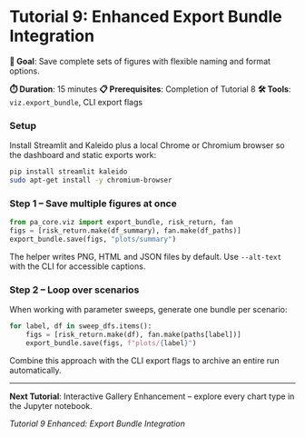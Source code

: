 # Tutorial 9: Enhanced Export Bundle Integration

**🎯 Goal**: Save complete sets of figures with flexible naming and format options.

**⏱️ Duration**: 15 minutes
**📋 Prerequisites**: Completion of Tutorial 8
**🛠️ Tools**: `viz.export_bundle`, CLI export flags

### Setup

Install Streamlit and Kaleido plus a local Chrome or Chromium browser so the dashboard and static exports work:

```bash
pip install streamlit kaleido
sudo apt-get install -y chromium-browser
```

### Step 1 – Save multiple figures at once

```python
from pa_core.viz import export_bundle, risk_return, fan
figs = [risk_return.make(df_summary), fan.make(df_paths)]
export_bundle.save(figs, "plots/summary")
```

The helper writes PNG, HTML and JSON files by default. Use `--alt-text` with the CLI for accessible captions.

### Step 2 – Loop over scenarios

When working with parameter sweeps, generate one bundle per scenario:

```python
for label, df in sweep_dfs.items():
    figs = [risk_return.make(df), fan.make(paths[label])]
    export_bundle.save(figs, f"plots/{label}")
```

Combine this approach with the CLI export flags to archive an entire run automatically.

---

**Next Tutorial**: Interactive Gallery Enhancement – explore every chart type in the Jupyter notebook.

*Tutorial 9 Enhanced: Export Bundle Integration*
